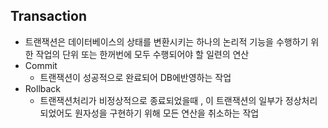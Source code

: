 ## Transaction

- 트랜잭션은 데이터베이스의 상태를 변환시키는 하나의 논리적 기능을 수행하기 위한 작업의 단위 또는 한꺼번에 모두 수행되어야 할 일련의 연산
 - Commit
    - 트랜잭션이 성공적으로 완료되어 DB에반영하는 작업
 - Rollback
    - 트랜잭션처리가 비정상적으로 종료되었을때 , 이 트랜잭션의 일부가 정상처리 되었어도 원자성을 구현하기 위해 모든 연산을 취소하는 작업